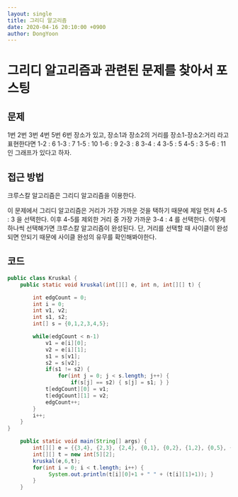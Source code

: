 ```yaml
---
layout: single
title: 그리디 알고리즘
date: 2020-04-16 20:10:00 +0900
author: DongYoon
---
```


# 그리디 알고리즘과 관련된 문제를 찾아서 포스팅

## 문제

1번 2번 3번 4번 5번 6번 장소가 있고,
장소1과 장소2의 거리를 장소1-장소2:거리 라고 표현한다면
1-2 : 6		1-3 : 7		1-5 : 10	1-6 : 9
2-3 : 8
3-4 : 4		3-5 : 5
4-5 : 3
5-6 : 11
인 그래프가 있다고 하자.



## 접근 방법

크루스칼 알고리즘은 그리디 알고리즘을 이용한다.

이 문제에서 그리디 알고리즘은 거리가 가장 가까운 것을 택하기 때문에
제일 먼저 4-5 : 3 을 선택한다.
이후 4-5를 제외한 거리 중 가장 가까운 3-4 : 4 를 선택한다.
이렇게 하나씩 선택해가면 크루스칼 알고리즘이 완성된다.
단, 거리를 선택할 때 사이클이 완성되면 안되기 때문에 사이클 완성의
유무를 확인해봐야한다.



## 코드

~~~java
public class Kruskal {
	public static void kruskal(int[][] e, int n, int[][] t) { 

		int edgCount = 0;
		int i = 0;
		int v1, v2;
		int s1, s2;
		int[] s = {0,1,2,3,4,5};

		while(edgCount < n-1)
			v1 = e[i][0];
			v2 = e[i][1];
			s1 = s[v1];
			s2 = s[v2];
			if(s1 != s2) {
				for(int j = 0; j < s.length; j++) {
					if(s[j] == s2) { s[j] = s1; } } 
			t[edgCount][0] = v1;
			t[edgCount][1] = v2; 
			edgCount++;
		}
		i++;
	}
}

	public static void main(String[] args) { 
		int[][] e = {{3,4}, {2,3}, {2,4}, {0,1}, {0,2}, {1,2}, {0,5}, {0,4}, {4,5}}; 
		int[][] t = new int[5][2]; 
		kruskal(e,6,t); 
		for(int i = 0; i < t.length; i++) {
			 System.out.println(t[i][0]+1 + " " + (t[i][1]+1)); } 
		} 
	}
~~~

